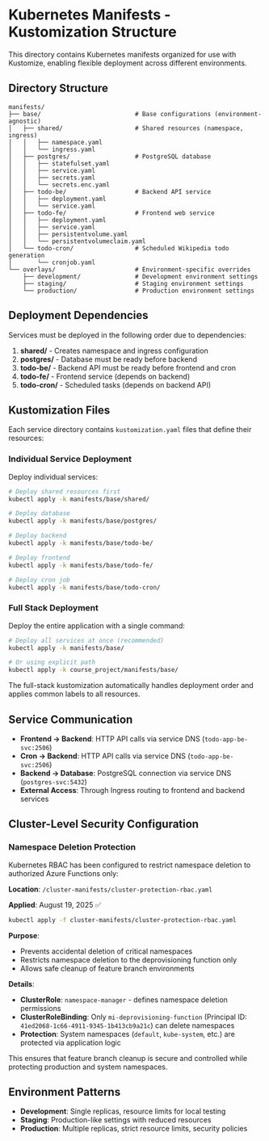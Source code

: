 # Kubernetes Manifests - Kustomization Structure

This directory contains Kubernetes manifests organized for use with Kustomize, enabling flexible deployment across different environments.

## Directory Structure

```
manifests/
├── base/                          # Base configurations (environment-agnostic)
│   ├── shared/                    # Shared resources (namespace, ingress)
│   │   ├── namespace.yaml
│   │   └── ingress.yaml
│   ├── postgres/                  # PostgreSQL database
│   │   ├── statefulset.yaml
│   │   ├── service.yaml
│   │   ├── secrets.yaml
│   │   └── secrets.enc.yaml
│   ├── todo-be/                   # Backend API service
│   │   ├── deployment.yaml
│   │   └── service.yaml
│   ├── todo-fe/                   # Frontend web service
│   │   ├── deployment.yaml
│   │   ├── service.yaml
│   │   ├── persistentvolume.yaml
│   │   └── persistentvolumeclaim.yaml
│   └── todo-cron/                 # Scheduled Wikipedia todo generation
│       └── cronjob.yaml
└── overlays/                      # Environment-specific overrides
    ├── development/               # Development environment settings
    ├── staging/                   # Staging environment settings
    └── production/                # Production environment settings
```

## Deployment Dependencies

Services must be deployed in the following order due to dependencies:

1. **shared/** - Creates namespace and ingress configuration
2. **postgres/** - Database must be ready before backend
3. **todo-be/** - Backend API must be ready before frontend and cron
4. **todo-fe/** - Frontend service (depends on backend)
5. **todo-cron/** - Scheduled tasks (depends on backend API)

## Kustomization Files

Each service directory contains `kustomization.yaml` files that define their resources:

### Individual Service Deployment

Deploy individual services:
```bash
# Deploy shared resources first
kubectl apply -k manifests/base/shared/

# Deploy database
kubectl apply -k manifests/base/postgres/

# Deploy backend
kubectl apply -k manifests/base/todo-be/

# Deploy frontend  
kubectl apply -k manifests/base/todo-fe/

# Deploy cron job
kubectl apply -k manifests/base/todo-cron/
```

### Full Stack Deployment

Deploy the entire application with a single command:
```bash
# Deploy all services at once (recommended)
kubectl apply -k manifests/base/

# Or using explicit path
kubectl apply -k course_project/manifests/base/
```

The full-stack kustomization automatically handles deployment order and applies common labels to all resources.

## Service Communication

- **Frontend → Backend**: HTTP API calls via service DNS (`todo-app-be-svc:2506`)
- **Cron → Backend**: HTTP API calls via service DNS (`todo-app-be-svc:2506`)
- **Backend → Database**: PostgreSQL connection via service DNS (`postgres-svc:5432`)
- **External Access**: Through Ingress routing to frontend and backend services

## Cluster-Level Security Configuration

### Namespace Deletion Protection

Kubernetes RBAC has been configured to restrict namespace deletion to authorized Azure Functions only:

**Location**: `/cluster-manifests/cluster-protection-rbac.yaml`

**Applied**: August 19, 2025 ✅

```bash
kubectl apply -f cluster-manifests/cluster-protection-rbac.yaml
```

**Purpose**: 
- Prevents accidental deletion of critical namespaces
- Restricts namespace deletion to the deprovisioning function only
- Allows safe cleanup of feature branch environments

**Details**:
- **ClusterRole**: `namespace-manager` - defines namespace deletion permissions
- **ClusterRoleBinding**: Only `mi-deprovisioning-function` (Principal ID: `41ed2068-1c66-4911-9345-1b413cb9a21c`) can delete namespaces
- **Protection**: System namespaces (`default`, `kube-system`, etc.) are protected via application logic

This ensures that feature branch cleanup is secure and controlled while protecting production and system namespaces.

## Environment Patterns

- **Development**: Single replicas, resource limits for local testing
- **Staging**: Production-like settings with reduced resources
- **Production**: Multiple replicas, strict resource limits, security policies
